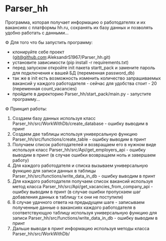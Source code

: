 # Parser_hh
Программа, которая получает информацию о работодателях и их вакансиях с платформы hh.ru, сохранять их базу данных и
позволять удобно работать с данными...

⚙ Для того что бы запустить программу:

- клонируйте себе проект (git@github.com:AleksandrS1967/Parser_hh.git)
- установите зависимости (pip install -r requirements.txt)
- перед запуском откройте init пакета startt_pack и замените пароль для подключения к вашей БД (переменная password_db)
- так же в init есть возможность изменить количество запрашиваемых вакансий у каждого работодателя - сейчас для удобства
стоит - 20 (переменная count_vacancies)
- пройдите в директорию Parser_hh/start_pack/main.py - запустите программу...

⚙ Принцип работы:

1. Создаем базу данных используя класс Parser_hh/src/WorkWithDb/create_database - ошибку выводим в принт
2. Создаем две таблицы используя универсальную функцию Parser_hh/src/functions/create_table - ошибку выводим в принт
3. Получаем список работодателей и возвращаем его в нужном виде используя класс Parser_hh/src/Api/get_employers_api -
ошибку выводим в принт (в случае ошибки возвращаем ноль и завершаем работу)
4. Для каждого работодателя и списка вызываем универсальную функцию для записи данных в таблицы
Parser_hh/src/functions/write_data_in_db - ошибку выводим в принт
5. Для каждого работодателя получаем список вакансий используя метод класса
Parser_hh/src/Api/get_vacancies_from_company_api -
ошибку выводим в принт (в случае ошибки пропускаем шаг добавления данных в таблицу т.к они не поступили)
6. В случае удачного ответа на предыдущем шаге - записываем полученные данные о вакансиях каждого работодателя в
соответствующую таблицу используя универсальную функцию для записи Parser_hh/src/functions/write_data_in_db - ошибку
выводим в принт
7. Дальше выводи в принт информацию используя методы класса Parser_hh/src/WorkWithDb/
